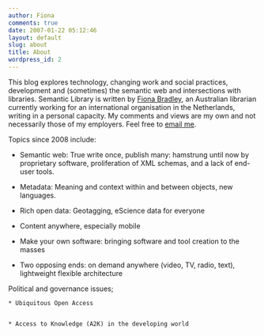 ```yaml
---
author: Fiona
comments: true
date: 2007-01-22 05:12:46
layout: default
slug: about
title: About
wordpress_id: 2
---
```


This blog explores technology, changing work and social practices, development and (sometimes) the semantic web and intersections with libraries. Semantic Library is written by [Fiona Bradley](http://www.fionabradley.com), an Australian librarian currently working for an international organisation in the Netherlands, writing in a personal capacity. My comments and views are my own and not necessarily those of my employers. Feel free to [email me](mailto:fiona@semanticlibrary.net).

Topics since 2008 include:



	
  * Semantic web: True write once, publish many: hamstrung until now by proprietary software, proliferation of XML schemas, and a lack of end-user tools.

	
  * Metadata: Meaning and context within and between objects, new languages.

	
  * Rich open data: Geotagging, eScience data for everyone

	
  * Content anywhere, especially mobile

	
  * Make your own software: bringing software and tool creation to the masses

	
  * Two opposing ends: on demand anywhere (video, TV, radio, text), lightweight flexible architecture


Political and governance issues;


	
    * Ubiquitous Open Access

	
    * Access to Knowledge (A2K) in the developing world



